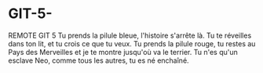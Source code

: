 # GIT-5-
REMOTE
GIT 5 
Tu prends la pilule bleue, l'histoire s'arrête là. Tu te réveilles dans ton lit, et tu crois ce que tu veux. Tu prends la pilule rouge, tu restes au Pays des Merveilles et je te montre jusqu'où va le terrier. Tu n'es qu'un esclave Neo, comme tous les autres, tu es né enchaîné.
